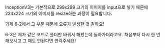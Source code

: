 InceptionV3는 기본적으로 299x299 크기의 이미지를 input으로 넣기 때문에
224x224 크기의 이미지를 resize하는 과정이 필요합니다.

과제 6-2에서 그 부분 때문에 오류가 발생한 것 같아요!

6-3은 제가 같은 코드로 폴더만 바꿔서 해봤는데 돌아가더라고요.
처음부터 다시 한 번 해보시고 그 때도 안된다면 연락주세요!
